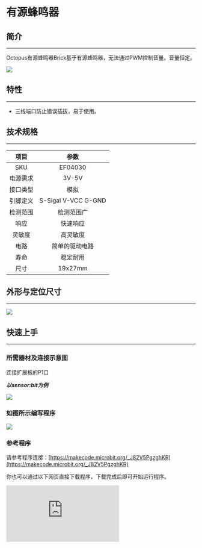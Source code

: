 ﻿# 有源蜂鸣器

## 简介
---
Octopus有源蜂鸣器Brick基于有源蜂鸣器，无法通过PWM控制音量。音量恒定。

 ![](https://wiki-media-ef.oss-cn-hongkong.aliyuncs.com//images/Gs5XBx1.jpg)

## 特性
---
- 三线端口防止错误插拔，易于使用。

## 技术规格
---

项目 | 参数
:-: | :-:
SKU|EF04030
电源需求|3V-5V
接口类型|模拟
引脚定义|S-Sigal V-VCC G-GND
检测范围|检测范围广
响应|快速响应
灵敏度|高灵敏度
电路|简单的驱动电路
寿命|稳定耐用
尺寸|19x27mm


## 外形与定位尺寸
---
![](https://wiki-media-ef.oss-cn-hongkong.aliyuncs.com//images/GV8xv7y.jpg)

## 快速上手
---
### 所需器材及连接示意图
连接扩展板的P1口

***以sensor:bit为例***

![](https://wiki-media-ef.oss-cn-hongkong.aliyuncs.com//images/r3NAMg8.png)


### 如图所示编写程序
![](https://wiki-media-ef.oss-cn-hongkong.aliyuncs.com//images/04030_01.png)

### 参考程序

请参考程序连接：[https://makecode.microbit.org/_J82V5PgzghKR](https://makecode.microbit.org/_J82V5PgzghKR)

你也可以通过以下网页直接下载程序，下载完成后即可开始运行程序。

<div
    style={{
        position: 'relative',
        paddingBottom: '60%',
        overflow: 'hidden',
    }}
>
    <iframe
        src="https://makecode.microbit.org/_J82V5PgzghKR"
        frameborder="0"
        sandbox="allow-popups allow-forms allow-scripts allow-same-origin"
        style={{
            position: 'absolute',
            width: '100%',
            height: '100%',
        }}
    />
</div>
---

### 结果
- 蜂鸣器持续不断的发出蜂鸣声。

## 相关案例
---

## 技术文档
---

